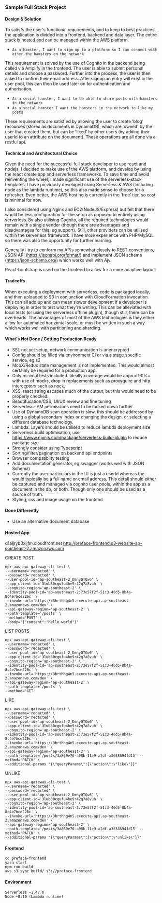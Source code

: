 ### Sample Full Stack Project

#### Design & Solution
To satisfy the user's functional requirements, and to keep to best practices, the application is divided into a frontend, backend and data layer. The entire stack is hosted and can be managed within the AWS platform.

- `As a hamster, I want to sign up to a platform so I can connect with other the hamsters on the network`

This requirement is solved by the use of Cognito in the backend being called via Amplify in the frontend. The user is able to submit personal details and choose a password. Further into the process, the user is then asked to confirm their email address. After signup an entry will exist in the user pool, this can then be used later on for authentication and authorisation.

- `As a social hamster, I want to be able to share posts with hamsters in the network`
- `As a social hamster I want the hamsters in the network to like my posts`

These requirements are satisfied by allowing the user to create 'blog' resources (stored as documents in DynamoDB), which are 'owned' by the user that created them, but can be 'liked' by other users (by adding their userId to an attribute on the document). These operations are all done via a restful api.

#### Technical and Architectural Choice
Given the need for the successful full stack developer to use react and nodejs, I decided to make use of the AWS platform, and develop by using the react create app and serverless frameworks. To save time and avoid reinventing the wheel, I made significant use of the serverless-stack templates. I have previously developed using Serverless & AWS (including node as the lambda runtime), so this also made sense to choose for a refresher. Even better, the AWS hosting is currently in the 'free' tier, so cost is minimal for now.

I also considered using Nginx and EC2(NodeJS/Express) but felt that there would be less configuration for the setup as opposed to entirely using serverless. By also utilising Cognito, all the required technologies would remain with a single vendor (though there are advantages and disadvantages for this, eg support). Still, other providers can be utilised within the serverless framework. I have more experience with PHP/MySQL so there was also the opportunity for further learning.

Generally I try to conform my APIs somewhat closely to REST conventions, JSON API (https://jsonapi.org/format/) and implement JSON schema (https://json-schema.org/) which works well with Ajv.

React-bootstrap is used on the frontend to allow for a more adaptive layout.

#### Tradeoffs
When executing a deployment with serverless, code is packaged locally, and then uploaded to S3 in conjunction with CloudFormation invocation. This can all add up and can mean slower development if a developer is deploying in order to test what they're writing. This can be alleviated with local tests (or using the serverless offline plugin), though still, there can be overheads. The advantages of most of the AWS technologies is they either allow for automated horizontal scale, or must be written in such a way which works well with partitioning and sharding.

#### What's Not Done / Getting Production Ready
- SSL not yet setup, network communication is unencrypted
- Config should be filled via environment CI or via a stage specific service, eg s3
- MobX/Redux state management is not implemented. This would almost certainly be required for a production app.
- Only minimal tests included. Ideally coverage would be approx 90%+ with use of mocks, drop in replacements such as proxyquire and http interceptors such as nock.
- XSS, react string escapes much of the output, but this would need to be properly checked.
- Beautifucation/CSS, UI/UX review and fine tuning
- Serverless-IAM permissions need to be locked down further
- Use of DynamoDB scan operation is slow, this should be addressed by using a global secondary index or changing the design, or selecting a different database technology.
- Lambda: Layers should be utilised to reduce lambda deployment size
- Serverless build optimisation, use https://www.npmjs.com/package/serverless-build-plugin to reduce package size
- Strongly consider using Typescript
- Sorting/filter/pagination on backend api endpoints
- Browser compatiblity testing
- Add documentation generator, eg swagger (works well with JSON Schema)
- Currently the user particulars in the UI is just a userId whereas the would typically be a full name or email address. This detail should either be captured and managed via cognito user pools, within the app as a document in the db, or both. Though only one should be used as a source of truth.
- Styling, css and image usage on the frontend

#### Done Differently
- Use an alternative document database

#### Hosted App
d1aljryb3xijfm.cloudfront.net
http://preface-frontend.s3-website-ap-southeast-2.amazonaws.com

CREATE POST
```
npx aws-api-gateway-cli-test \
--username='redacted' \
--password='redacted' \
--user-pool-id='ap-southeast-2_DmnyQTQw6' \
--app-client-id='3lub30cgufu4he9r42q7a8vuh' \
--cognito-region='ap-southeast-2' \
--identity-pool-id='ap-southeast-2:73e57f2f-51c3-40d5-8b4a-8c4e7bce226c' \
--invoke-url='https://3hrthhg4n5.execute-api.ap-southeast-2.amazonaws.com/dev' \
--api-gateway-region='ap-southeast-2' \
--path-template='/posts' \
--method='POST' \
--body='{"content":"hello world"}'
```

LIST POSTS
```
npx aws-api-gateway-cli-test \
--username='redacted' \
--password='redacted' \
--user-pool-id='ap-southeast-2_DmnyQTQw6' \
--app-client-id='3lub30cgufu4he9r42q7a8vuh' \
--cognito-region='ap-southeast-2' \
--identity-pool-id='ap-southeast-2:73e57f2f-51c3-40d5-8b4a-8c4e7bce226c' \
--invoke-url='https://3hrthhg4n5.execute-api.ap-southeast-2.amazonaws.com/dev' \
--api-gateway-region='ap-southeast-2' \
--path-template='/posts' \
--method='GET'
```

LIKE
```
npx aws-api-gateway-cli-test \
--username='redacted' \
--password='redacted' \
--user-pool-id='ap-southeast-2_DmnyQTQw6' \
--app-client-id='3lub30cgufu4he9r42q7a8vuh' \
--cognito-region='ap-southeast-2' \
--identity-pool-id='ap-southeast-2:73e57f2f-51c3-40d5-8b4a-8c4e7bce226c' \
--invoke-url='https://3hrthhg4n5.execute-api.ap-southeast-2.amazonaws.com/dev' \
--api-gateway-region='ap-southeast-2' \
--path-template='/posts/3a869e70-a08b-11e9-a2df-a3638694fd15' --method='PATCH' \
--additional-params "{\"queryParams\":{\"action\":\"like\"}}"
```

UNLIKE
```
npx aws-api-gateway-cli-test \
--username='redacted' \
--password='redacted' \
--user-pool-id='ap-southeast-2_DmnyQTQw6' \
--app-client-id='3lub30cgufu4he9r42q7a8vuh' \
--cognito-region='ap-southeast-2' \
--identity-pool-id='ap-southeast-2:73e57f2f-51c3-40d5-8b4a-8c4e7bce226c' \
--invoke-url='https://3hrthhg4n5.execute-api.ap-southeast-2.amazonaws.com/dev' \
--api-gateway-region='ap-southeast-2' \
--path-template='/posts/3a869e70-a08b-11e9-a2df-a3638694fd15' --method='PATCH' \
--additional-params "{\"queryParams\":{\"action\":\"unlike\"}}"
```

#### Frontend
```
cd preface-frontend
yarn start
npm run build
aws s3 sync build/ s3://preface-frontend
```

#### Environment
```
Serverless ~1.47.0
Node ~8.10 (Lambda runtime)
```
